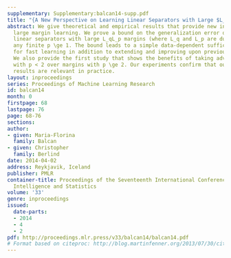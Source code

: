 ```yaml
---
supplementary: Supplementary:balcan14-supp.pdf
title: "{A New Perspective on Learning Linear Separators with Large $L_qL_p$ Margins}"
abstract: We give theoretical and empirical results that provide new insights into
  large margin learning. We prove a bound on the generalization error of learning
  linear separators with large L_qL_p margins (where L_q and L_p are dual norms) for
  any finite p \ge 1. The bound leads to a simple data-dependent sufficient condition
  for fast learning in addition to extending and improving upon previous results.
  We also provide the first study that shows the benefits of taking advantage of margins
  with p < 2 over margins with p \ge 2. Our experiments confirm that our theoretical
  results are relevant in practice.
layout: inproceedings
series: Proceedings of Machine Learning Research
id: balcan14
month: 0
firstpage: 68
lastpage: 76
page: 68-76
sections: 
author:
- given: Maria-Florina
  family: Balcan
- given: Christopher
  family: Berlind
date: 2014-04-02
address: Reykjavik, Iceland
publisher: PMLR
container-title: Proceedings of the Seventeenth International Conference on Artificial
  Intelligence and Statistics
volume: '33'
genre: inproceedings
issued:
  date-parts:
  - 2014
  - 4
  - 2
pdf: http://proceedings.mlr.press/v33/balcan14/balcan14.pdf
# Format based on citeproc: http://blog.martinfenner.org/2013/07/30/citeproc-yaml-for-bibliographies/
---
```


